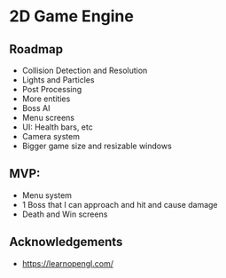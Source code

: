 # 2D Game Engine
## Roadmap

- Collision Detection and Resolution
- Lights and Particles
- Post Processing
- More entities
- Boss AI 
- Menu screens
- UI: Health bars, etc
- Camera system
- Bigger game size and resizable windows

## MVP:

- Menu system
- 1 Boss that I can approach and hit and cause damage
- Death and Win screens

## Acknowledgements

- https://learnopengl.com/

